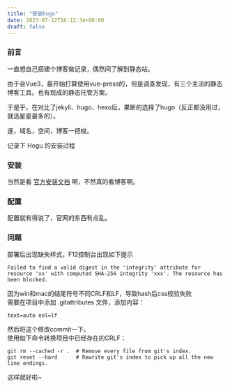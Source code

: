 ```yaml
---
title: "安装hugo"
date: 2023-07-12T16:12:34+08:00
draft: false
---
```



### 前言
一直想自己搭建个博客做记录，偶然间了解到静态站。

由于会Vue3，最开始打算使用vue-press的，但是调查发现，有三个主流的静态博客工具。也有现成的静态托管方案。

于是乎，在对比了jekyll、hugo、hexo后，果断的选择了hugo（反正都没用过，就选星星最多的）。

遂，域名，空间，博客一把梭。

记录下 Hogu 的安装过程

### 安装
当然是看 [官方安装文档](https://www.gohugo.org/doc/overview/installing/) 啊，不然真的看博客啊。

### 配置
配置就有得说了，官网的东西有点乱。

### 问题
部署后出现缺失样式，F12控制台出现如下提示
```
Failed to find a valid digest in the 'integrity' attribute for resource 'xx' with computed SHA-256 integrity 'xxx'. The resource has been blocked.
```
因为win和mac的结尾符号不同CRLF和LF，导致hash后css校验失败\
需要在项目中添加 .gitattributes 文件，添加内容：
```
text=auto eol=lf
```
然后将这个修改commit一下。\
使用如下命令转换项目中已经存在的CRLF：
```
git rm --cached -r .  # Remove every file from git's index.
git reset --hard      # Rewrite git's index to pick up all the new line endings.
```
这样就好啦~
